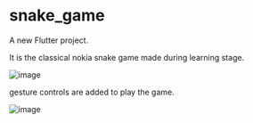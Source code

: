 # snake_game

A new Flutter project.

It is the classical nokia snake game made during learning stage.

![image](https://user-images.githubusercontent.com/49498724/136797274-8fb64056-fac4-4e6b-a97b-150941e56c3c.png)

gesture controls are added to play the game.

![image](https://user-images.githubusercontent.com/49498724/136797623-daa85358-910e-458c-848a-ef259f14201d.png)
